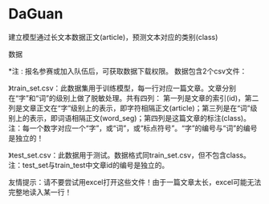 # DaGuan
建立模型通过长文本数据正文(article)，预测文本对应的类别(class)   



数据

*注 : 报名参赛或加入队伍后，可获取数据下载权限。
数据包含2个csv文件：

》train_set.csv：此数据集用于训练模型，每一行对应一篇文章。文章分别在“字”和“词”的级别上做了脱敏处理。共有四列：
第一列是文章的索引(id)，第二列是文章正文在“字”级别上的表示，即字符相隔正文(article)；第三列是在“词”级别上的表示，即词语相隔正文(word_seg)；第四列是这篇文章的标注(class)。
注：每一个数字对应一个“字”，或“词”，或“标点符号”。“字”的编号与“词”的编号是独立的！

》test_set.csv：此数据用于测试。数据格式同train_set.csv，但不包含class。
注：test_set与train_test中文章id的编号是独立的。

友情提示：请不要尝试用excel打开这些文件！由于一篇文章太长，excel可能无法完整地读入某一行！
